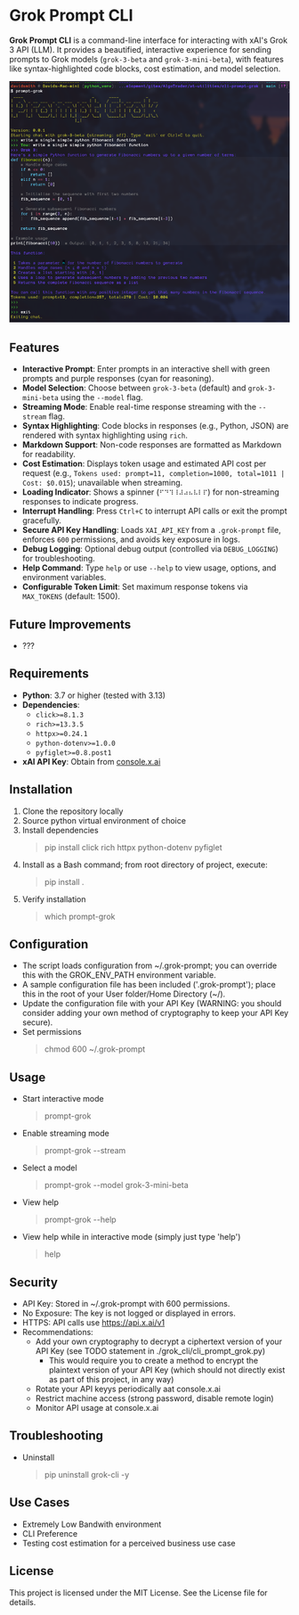 # Grok Prompt CLI

**Grok Prompt CLI** is a command-line interface for interacting with xAI's Grok 3 API (LLM). It provides a beautified, interactive experience for sending prompts to Grok models (`grok-3-beta` and `grok-3-mini-beta`), with features like syntax-highlighted code blocks, cost estimation, and model selection.

![CLI Prompt Grok Screenshot](https://github.com/OnyxDrift/cli-prompt-grok/blob/main/assets/cli_sample.png)

## Features

- **Interactive Prompt**: Enter prompts in an interactive shell with green prompts and purple responses (cyan for reasoning).
- **Model Selection**: Choose between `grok-3-beta` (default) and `grok-3-mini-beta` using the `--model` flag.
- **Streaming Mode**: Enable real-time response streaming with the `--stream` flag.
- **Syntax Highlighting**: Code blocks in responses (e.g., Python, JSON) are rendered with syntax highlighting using `rich`.
- **Markdown Support**: Non-code responses are formatted as Markdown for readability.
- **Cost Estimation**: Displays token usage and estimated API cost per request (e.g., `Tokens used: prompt=11, completion=1000, total=1011 | Cost: $0.015`); unavailable when streaming.
- **Loading Indicator**: Shows a spinner (`⠋⠙⠹⠸⠼⠴⠦⠧⠇⠏`) for non-streaming responses to indicate progress.
- **Interrupt Handling**: Press `Ctrl+C` to interrupt API calls or exit the prompt gracefully.
- **Secure API Key Handling**: Loads `XAI_API_KEY` from a `.grok-prompt` file, enforces `600` permissions, and avoids key exposure in logs.
- **Debug Logging**: Optional debug output (controlled via `DEBUG_LOGGING`) for troubleshooting.
- **Help Command**: Type `help` or use `--help` to view usage, options, and environment variables.
- **Configurable Token Limit**: Set maximum response tokens via `MAX_TOKENS` (default: 1500).

## Future Improvements

- ???

## Requirements

- **Python**: 3.7 or higher (tested with 3.13)
- **Dependencies**:
  - `click>=8.1.3`
  - `rich>=13.3.5`
  - `httpx>=0.24.1`
  - `python-dotenv>=1.0.0`
  - `pyfiglet>=0.8.post1`
- **xAI API Key**: Obtain from [console.x.ai](https://console.x.ai)

## Installation
1. Clone the repository locally
2. Source python virtual environment of choice
3. Install dependencies
    > pip install click rich httpx python-dotenv pyfiglet
4. Install as a Bash command; from root directory of project, execute:
    > pip install .
5. Verify installation
    > which prompt-grok

## Configuration
- The script loads configuration from ~/.grok-prompt; you can override this with the GROK_ENV_PATH environment variable.
- A sample configuration file has been included ('.grok-prompt'); place this in the root of your User folder/Home Directory (~/).
- Update the configuration file with your API Key (WARNING: you should consider adding your own method of cryptography to keep your API Key secure).
- Set permissions
    > chmod 600 ~/.grok-prompt

## Usage
- Start interactive mode
    > prompt-grok
- Enable streaming mode
    > prompt-grok --stream
- Select a model
    > prompt-grok --model grok-3-mini-beta
- View help
    > prompt-grok --help
- View help while in interactive mode (simply just type 'help')
    > help

## Security
- API Key: Stored in ~/.grok-prompt with 600 permissions.
- No Exposure: The key is not logged or displayed in errors.
- HTTPS: API calls use https://api.x.ai/v1
- Recommendations:
    - Add your own cryptography to decrypt a ciphertext version of your API Key (see TODO statement in ./grok_cli/cli_prompt_grok.py)
        -   This would require you to create a method to encrypt the plaintext version of your API Key (which should not directly exist as part of this project, in any way)
    - Rotate your API keyys periodically aat console.x.ai
    - Restrict machine access (strong password, disable remote login)
    - Monitor API usage at console.x.ai

## Troubleshooting
- Uninstall
    > pip uninstall grok-cli -y

## Use Cases
- Extremely Low Bandwith environment 
- CLI Preference
- Testing cost estimation for a perceived business use case

## License
This project is licensed under the MIT License. See the License file for details.
